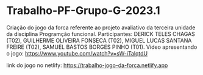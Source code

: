 # Trabalho-PF-Grupo-G-2023.1
Criação do jogo da forca referente ao projeto avaliativo da terceira unidade da disciplina Programção funcional.
Participantes: DERICK TELES CHAGAS (T02), GUILHERME OLIVEIRA FONSECA (T02), MIGUEL LUCAS SANTANA FREIRE (T02), SAMUEL BASTOS BORGES PINHO (T01).
Vídeo apresentando o jogo: https://www.youtube.com/watch?v=sW-iTalqtdU


link do jogo no netlify: https://trabalho-jogo-da-forca.netlify.app
